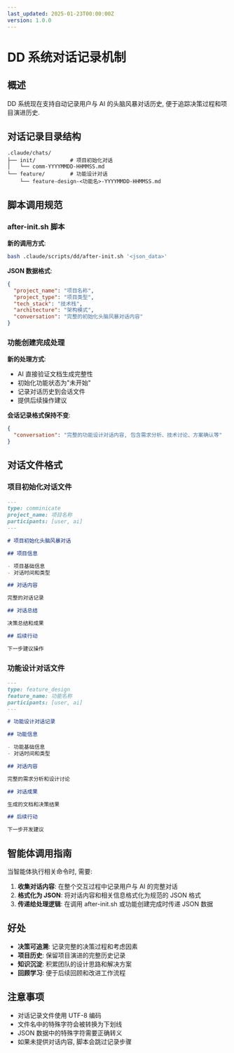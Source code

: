 ```yaml
---
last_updated: 2025-01-23T00:00:00Z
version: 1.0.0
---
```


# DD 系统对话记录机制

## 概述

DD 系统现在支持自动记录用户与 AI 的头脑风暴对话历史, 便于追踪决策过程和项目演进历史.

## 对话记录目录结构

```
.claude/chats/
├── init/           # 项目初始化对话
│   └── comm-YYYYMMDD-HHMMSS.md
└── feature/        # 功能设计对话
    └── feature-design-<功能名>-YYYYMMDD-HHMMSS.md
```

## 脚本调用规范

### after-init.sh 脚本

**新的调用方式**:

```bash
bash .claude/scripts/dd/after-init.sh '<json_data>'
```

**JSON 数据格式**:

```json
{
  "project_name": "项目名称",
  "project_type": "项目类型",
  "tech_stack": "技术栈",
  "architecture": "架构模式",
  "conversation": "完整的初始化头脑风暴对话内容"
}
```

### 功能创建完成处理

**新的处理方式**:

- AI 直接验证文档生成完整性
- 初始化功能状态为"未开始"
- 记录对话历史到会话文件
- 提供后续操作建议

**会话记录格式保持不变**:

```json
{
  "conversation": "完整的功能设计对话内容, 包含需求分析、技术讨论、方案确认等"
}
```

## 对话文件格式

### 项目初始化对话文件

```markdown
---
type: comminicate
project_name: 项目名称
participants: [user, ai]
---

# 项目初始化头脑风暴对话

## 项目信息

- 项目基础信息
- 对话时间和类型

## 对话内容

完整的对话记录

## 对话总结

决策总结和成果

## 后续行动

下一步建议操作
```

### 功能设计对话文件

```markdown
---
type: feature_design
feature_name: 功能名称
participants: [user, ai]
---

# 功能设计对话记录

## 功能信息

- 功能基础信息
- 对话时间和类型

## 对话内容

完整的需求分析和设计讨论

## 对话成果

生成的文档和决策结果

## 后续行动

下一步开发建议
```

## 智能体调用指南

当智能体执行相关命令时, 需要:

1. **收集对话内容**: 在整个交互过程中记录用户与 AI 的完整对话
2. **格式化为 JSON**: 将对话内容和相关信息格式化为规范的 JSON 格式
3. **传递给处理逻辑**: 在调用 after-init.sh 或功能创建完成时传递 JSON 数据

## 好处

- **决策可追溯**: 记录完整的决策过程和考虑因素
- **项目历史**: 保留项目演进的完整历史记录
- **知识沉淀**: 积累团队的设计思路和解决方案
- **回顾学习**: 便于后续回顾和改进工作流程

## 注意事项

- 对话记录文件使用 UTF-8 编码
- 文件名中的特殊字符会被转换为下划线
- JSON 数据中的特殊字符需要正确转义
- 如果未提供对话内容, 脚本会跳过记录步骤
